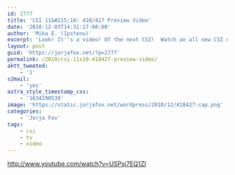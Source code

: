 ```yaml
---
id: 2777
title: 'CSI 11&#215;10: 418/427 Preview Video'
date: '2010-12-03T14:31:17-08:00'
author: 'Mika E. (Ipstenu)'
excerpt: 'Look! It''s a video! Of the next CSI!  Watch an all new CSI on December 9th, it''s the last one of the year.'
layout: post
guid: 'https://jorjafox.net/?p=2777'
permalink: /2010/csi-11x10-418427-preview-video/
aktt_tweeted:
    - '1'
s2mail:
    - 'yes'
astra_style_timestamp_css:
    - '1634190539'
image: 'https://static.jorjafox.net/wordpress/2010/12/418427-cap.png'
categories:
    - 'Jorja Fox'
tags:
    - csi
    - tv
    - video
---
```


http://www.youtube.com/watch?v=USPsj7EQ1ZI